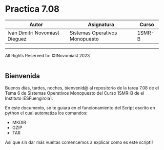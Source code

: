 # Practica 7.08

| Autor                          | Asignatura                     | Curso  |
|--------------------------------|--------------------------------|--------|
| Iván Dimitri Novomiast Dieguez | Sistemas Operativos Monopuesto | 1SMR-B |
<hr>
All Rights Reserved to: ©INovomiast 2023
<br>
<br>

## Bienvenida
Buenos días, tardes, noches, bienvenid@ al repositorio de la tarea 7.08 de el Tema 6 de Sistemas Operativos Monopuesto del Curso 1SMR-B de el Instituto IESFuengirola1.

En este documento, se te guiara en el funcionamiento del Script escrito en python el cual automatiza los comandos:
  * MKDIR
  * GZIP
  * TAR

Así que sin dar más vueltas comencemos a explicar como es este script!!
